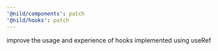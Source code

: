 ```yaml
---
'@nild/components': patch
'@nild/hooks': patch
---
```


improve the usage and experience of hooks implemented using useRef

